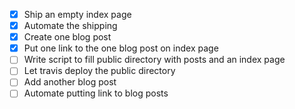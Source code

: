 - [x] Ship an empty index page
- [x] Automate the shipping
- [x] Create one blog post
- [x] Put one link to the one blog post on index page
- [ ] Write script to fill public directory with posts and an index page
- [ ] Let travis deploy the public directory
- [ ] Add another blog post
- [ ] Automate putting link to blog posts
